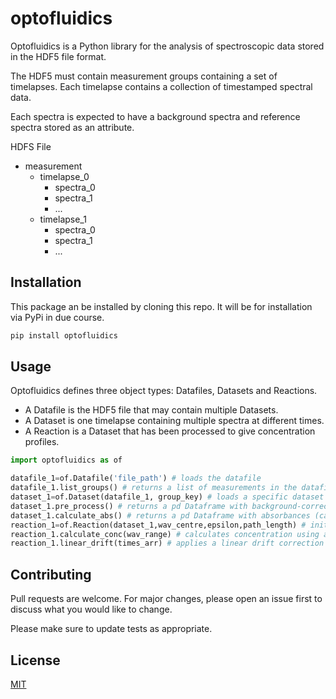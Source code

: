 # optofluidics
Optofluidics is a Python library for the analysis of spectroscopic data stored in the HDF5 file format.

The HDF5 must contain measurement groups containing a set of timelapses. Each timelapse contains a collection of timestamped spectral data.

Each spectra is expected to have a background spectra and reference spectra stored as an attribute.

HDFS File
- measurement
  - timelapse_0
    - spectra_0
    - spectra_1
    - ...
  - timelapse_1
    - spectra_0
    - spectra_1
    - ...

## Installation
This package an be installed by cloning this repo. It will be for installation via PyPi in due course.

```bash
pip install optofluidics
```

## Usage
Optofluidics defines three object types: Datafiles, Datasets and Reactions.

 - A Datafile is the HDF5 file that may contain multiple Datasets.
 - A Dataset is one timelapse containing multiple spectra at different times.
 - A Reaction is a Dataset that has been processed to give concentration profiles.

```python
import optofluidics as of

datafile_1=of.Datafile('file_path') # loads the datafile
datafile_1.list_groups() # returns a list of measurements in the datafile
dataset_1=of.Dataset(datafile_1, group_key) # loads a specific dataset
dataset_1.pre_process() # returns a pd Dataframe with background-correction
dataset_1.calculate_abs() # returns a pd Dataframe with absorbances (calculated from reference spectra)
reaction_1=of.Reaction(dataset_1,wav_centre,epsilon,path_length) # initialises concentration profile
reaction_1.calculate_conc(wav_range) # calculates concentration using absorbance values for wav_centre +- wav_range
reaction_1.linear_drift(times_arr) # applies a linear drift correction by fitting to nil absorption points specified in times_arr
```

## Contributing
Pull requests are welcome. For major changes, please open an issue first to discuss what you would like to change.

Please make sure to update tests as appropriate.

## License
[MIT](https://choosealicense.com/licenses/mit/)
